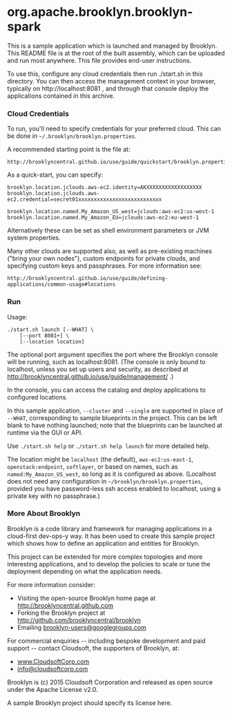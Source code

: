 org.apache.brooklyn.brooklyn-spark
===

This is a sample application which is launched and managed by Brooklyn.
This README file is at the root of the built assembly, which can be uploaded
and run most anywhere.  This file provides end-user instructions.

To use this, configure any cloud credentials then run  ./start.sh  in this 
directory. You can then access the management context in your browser, 
typically on  http://localhost:8081 , and through that console deploy the
applications contained in this archive.


### Cloud Credentials

To run, you'll need to specify credentials for your preferred cloud.  This 
can be done in `~/.brooklyn/brooklyn.properties`.

A recommended starting point is the file at:

    http://brooklyncentral.github.io/use/guide/quickstart/brooklyn.properties

As a quick-start, you can specify:

    brooklyn.location.jclouds.aws-ec2.identity=AKXXXXXXXXXXXXXXXXXX
    brooklyn.location.jclouds.aws-ec2.credential=secret01xxxxxxxxxxxxxxxxxxxxxxxxxxx
    
    brooklyn.location.named.My_Amazon_US_west=jclouds:aws-ec2:us-west-1
    brooklyn.location.named.My_Amazon_EU=jclouds:aws-ec2:eu-west-1

Alternatively these can be set as shell environment parameters or JVM system properties.

Many other clouds are supported also, as well as pre-existing machines 
("bring your own nodes"), custom endpoints for private clouds, and specifying 
custom keys and passphrases. For more information see:

    http://brooklyncentral.github.io/use/guide/defining-applications/common-usage#locations


### Run

Usage:

    ./start.sh launch [--WHAT] \
        [--port 8081+] \
        [--location location] 

The optional port argument specifies the port where the Brooklyn console 
will be running, such as localhost:8081. (The console is only bound to 
localhost, unless you set up users and security, as described at
http://brooklyncentral.github.io/use/guide/management/ .)

In the console, you can access the catalog and deploy applications to
configured locations.

In this sample application, `--cluster` and `--single` are supported in place of `--WHAT`,
corresponding to sample blueprints in the project. This can be left blank to have nothing 
launched; note that the blueprints can be launched at runtime via the GUI or API.

Use `./start.sh help` or `./start.sh help launch` for more detailed help.

The location might be `localhost` (the default), `aws-ec2:us-east-1`, 
`openstack:endpoint`, `softlayer`, or based on names, such as
`named:My_Amazon_US_west`, so long as it is configured as above. 
(Localhost does not need any configuration in `~/brooklyn/brooklyn.properties`, 
provided you have password-less ssh access enabled to localhost, using a 
private key with no passphrase.) 


### More About Brooklyn

Brooklyn is a code library and framework for managing applications in a 
cloud-first dev-ops-y way.  It has been used to create this sample project 
which shows how to define an application and entities for Brooklyn.

This project can be extended for more complex topologies and more 
interesting applications, and to develop the policies to scale or tune the 
deployment depending on what the application needs.

For more information consider:

* Visiting the open-source Brooklyn home page at  http://brooklyncentral.github.com
* Forking the Brooklyn project at  http://github.com/brooklyncentral/brooklyn
* Emailing  brooklyn-users@googlegroups.com 

For commercial enquiries -- including bespoke development and paid support --
contact Cloudsoft, the supporters of Brooklyn, at:

* www.CloudsoftCorp.com
* info@cloudsoftcorp.com

Brooklyn is (c) 2015 Cloudsoft Corporation and released as open source under
the Apache License v2.0.

A sample Brooklyn project should specify its license here.
